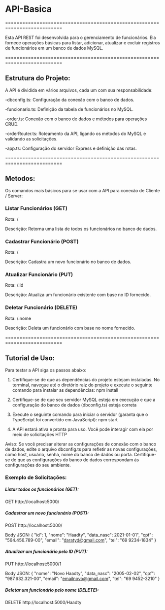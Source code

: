 # API-Basica

==========================================================================

Esta API REST foi desenvolvida para o gerenciamento de funcionários. Ela fornece operações básicas para listar, adicionar, atualizar e excluir registros de funcionários em um banco de dados MySQL.

==========================================================================

## Estrutura do Projeto:

A API é dividida em vários arquivos, cada um com sua responsabilidade:

-dbconfig.ts: Configuração da conexão com o banco de dados.

-funcionario.ts: Definição da tabela de funcionários no MySQL.

-order.ts: Conexão com o banco de dados e métodos para operações CRUD.

-orderRouter.ts: Roteamento da API, ligando os métodos do MySQL e validando as solicitações.

-app.ts: Configuração do servidor Express e definição das rotas.

==========================================================================

## Metodos:

Os comandos mais básicos para se usar com a API para conexão de Cliente / Server:

### Listar Funcionários (GET)
Rota: /

Descrição: Retorna uma lista de todos os funcionários no banco de dados.

### Cadastrar Funcionário (POST)
Rota: /

Descrição: Cadastra um novo funcionário no banco de dados.

### Atualizar Funcionário (PUT)
Rota: /:id

Descrição: Atualiza um funcionário existente com base no ID fornecido.

### Deletar Funcionário (DELETE)
Rota: /:nome

Descrição: Deleta um funcionário com base no nome fornecido.

==========================================================================

## Tutorial de Uso:

Para testar a API siga os passos abaixo:

1) Certifique-se de que as dependências do projeto estejam instaladas. No terminal, navegue até o diretório raiz do projeto e execute o seguinte comando para instalar as dependências: npm install

2) Certifique-se de que seu servidor MySQL esteja em execução e que a configuração do banco de dados (dbconfig.ts) esteja correta

3) Execute o seguinte comando para iniciar o servidor (garanta que o TypeScript foi convertido em JavaScript): npm start

4) A API estará ativa e pronta para uso. Você pode interagir com ela por meio de solicitações HTTP

Aviso: Se você precisar alterar as configurações de conexão com o banco de dados, edite o arquivo dbconfig.ts para refletir as novas configurações, como host, usuário, senha, nome do banco de dados ou porta. Certifique-se de que as configurações do banco de dados correspondam às configurações do seu ambiente.

### Exemplo de Solicitações:

##### Listar todos os funcionários (GET):

GET http://localhost:5000/

##### Cadastrar um novo funcionário (POST):

POST http://localhost:5000/

Body JSON: { "id": 1, "nome": "Haadty", "data_nasc": 2021-01-01", "cpf": "564.456.789-00", "email": "daratyd@gmail.com", "tel": "69 9234-1834" }

##### Atualizar um funcionário pelo ID (PUT):

PUT http://localhost:5000/1

Body JSON: { "nome": "Novo Haadty", "data_nasc": "2005-02-02", "cpf": "987.632.321-00", "email": "emailnovo@gmail.com", "tel": "69 9452-3210" }

##### Deletar um funcionário pelo nome (DELETE):

DELETE http://localhost:5000/Haadty
